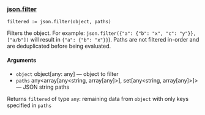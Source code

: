 ### [json.filter](https://www.openpolicyagent.org/docs/latest/policy-reference/#builtin-object-jsonfilter)

```rego
filtered := json.filter(object, paths)
```

Filters the object. For example: `json.filter({"a": {"b": "x", "c": "y"}}, ["a/b"])` will result in `{"a": {"b": "x"}}`). Paths are not filtered in-order and are deduplicated before being evaluated.


#### Arguments

- `object` object[any: any] — object to filter
- `paths` any<array[any<string, array[any]>], set[any<string, array[any]>]> — JSON string paths


Returns `filtered` of type `any`: remaining data from `object` with only keys specified in `paths`
